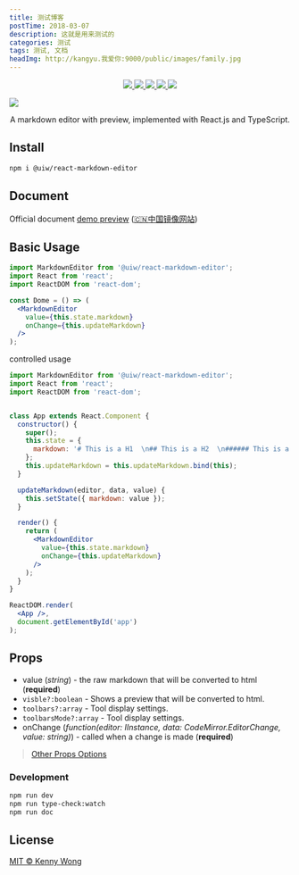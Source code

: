 ```yaml
---
title: 测试博客
postTime: 2018-03-07
description: 这就是用来测试的
categories: 测试
tags: 测试, 文档
headImg: http://kangyu.我爱你:9000/public/images/family.jpg
---
```

<p align="center">
  <a href="https://github.com/uiwjs/react-markdown-editor/issues">
    <img src="https://img.shields.io/github/issues/uiwjs/react-markdown-editor.svg">
  </a>
  <a href="https://github.com/uiwjs/react-markdown-editor/network">
    <img src="https://img.shields.io/github/forks/uiwjs/react-markdown-editor.svg">
  </a>
  <a href="https://github.com/uiwjs/react-markdown-editor/stargazers">
    <img src="https://img.shields.io/github/stars/uiwjs/react-markdown-editor.svg">
  </a>
  <a href="https://github.com/uiwjs/react-markdown-editor/releases">
    <img src="https://img.shields.io/github/release/uiwjs/react-markdown-editor.svg">
  </a>
  <a href="https://www.npmjs.com/package/@uiw/react-markdown-editor">
    <img src="https://img.shields.io/npm/v/@uiw/react-markdown-editor.svg">
  </a>
</p>
<image class="myImg" src="http://www.kangyu.xn--6qq986b3xl/2018/03/07/girlday/head.jpg">
<p align="center">
  A markdown editor with preview, implemented with React.js and TypeScript.
</p>

## Install

```bash
npm i @uiw/react-markdown-editor
```

## Document

Official document [demo preview](https://uiwjs.github.io/react-markdown-editor/) ([🇨🇳中国镜像网站](http://uiw.gitee.io/react-markdown-editor/))

## Basic Usage

```jsx
import MarkdownEditor from '@uiw/react-markdown-editor';
import React from 'react';
import ReactDOM from 'react-dom';

const Dome = () => (
  <MarkdownEditor
    value={this.state.markdown}
    onChange={this.updateMarkdown}
  />
);
```

controlled usage

```jsx
import MarkdownEditor from '@uiw/react-markdown-editor';
import React from 'react';
import ReactDOM from 'react-dom';


class App extends React.Component {
  constructor() {
    super();
    this.state = {
      markdown: '# This is a H1  \n## This is a H2  \n###### This is a H6',
    };
    this.updateMarkdown = this.updateMarkdown.bind(this);
  }

  updateMarkdown(editor, data, value) {
    this.setState({ markdown: value });
  }

  render() {
    return (
      <MarkdownEditor
        value={this.state.markdown}
        onChange={this.updateMarkdown}
      />
    );
  }
}

ReactDOM.render(
  <App />,
  document.getElementById('app')
);
```

## Props

- value (*string*) - the raw markdown that will be converted to html (**required**)
- `visble?:boolean` - Shows a preview that will be converted to html.
- `toolbars?:array` - Tool display settings.
- `toolbarsMode?:array` - Tool display settings.
- onChange (*function(editor: IInstance, data: CodeMirror.EditorChange, value: string)*) - called when a change is made (**required**)

> [Other Props Options](https://github.com/uiwjs/react-markdown-editor/blob/8de6abbf628b6d272d7da1c28e985fbbcba71b93/src/components/CodeMirror/index.tsx#L21-L60)


### Development

```bash
npm run dev
npm run type-check:watch
npm run doc
```

## License

[MIT © Kenny Wong](./LICENSE)